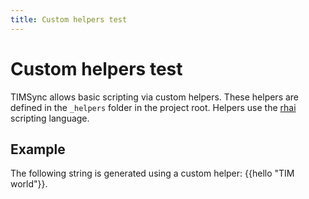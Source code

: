 ```yaml
---
title: Custom helpers test
---
```


# Custom helpers test

TIMSync allows basic scripting via custom helpers.
These helpers are defined in the `_helpers` folder in the project root.
Helpers use the [rhai](https://rhai.rs/book/about/index.html) scripting language.

## Example

The following string is generated using a custom helper: {{hello "TIM world"}}.
